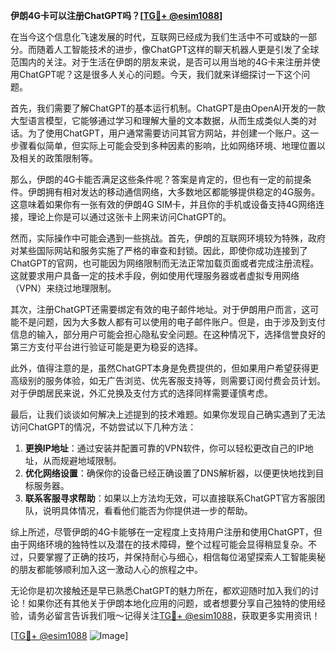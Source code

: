 **伊朗4G卡可以注册ChatGPT吗？[[TG💪+ @esim1088](https://t.me/s/esim1088)]**

在当今这个信息化飞速发展的时代，互联网已经成为我们生活中不可或缺的一部分。而随着人工智能技术的进步，像ChatGPT这样的聊天机器人更是引发了全球范围内的关注。对于生活在伊朗的朋友来说，是否可以用当地的4G卡来注册并使用ChatGPT呢？这是很多人关心的问题。今天，我们就来详细探讨一下这个问题。

首先，我们需要了解ChatGPT的基本运行机制。ChatGPT是由OpenAI开发的一款大型语言模型，它能够通过学习和理解大量的文本数据，从而生成类似人类的对话。为了使用ChatGPT，用户通常需要访问其官方网站，并创建一个账户。这一步骤看似简单，但实际上可能会受到多种因素的影响，比如网络环境、地理位置以及相关的政策限制等。

那么，伊朗的4G卡能否满足这些条件呢？答案是肯定的，但也有一定的前提条件。伊朗拥有相对发达的移动通信网络，大多数地区都能够提供稳定的4G服务。这意味着如果你有一张有效的伊朗4G SIM卡，并且你的手机或设备支持4G网络连接，理论上你是可以通过这张卡上网来访问ChatGPT的。

然而，实际操作中可能会遇到一些挑战。首先，伊朗的互联网环境较为特殊，政府对某些国际网站和服务实施了严格的审查和封锁。因此，即使你成功连接到了ChatGPT的官网，也可能因为网络限制而无法正常加载页面或者完成注册流程。这就要求用户具备一定的技术手段，例如使用代理服务器或者虚拟专用网络（VPN）来绕过地理限制。

其次，注册ChatGPT还需要绑定有效的电子邮件地址。对于伊朗用户而言，这可能不是问题，因为大多数人都有可以使用的电子邮件账户。但是，由于涉及到支付信息的输入，部分用户可能会担心隐私安全问题。在这种情况下，选择信誉良好的第三方支付平台进行验证可能是更为稳妥的选择。

此外，值得注意的是，虽然ChatGPT本身是免费提供的，但如果用户希望获得更高级别的服务体验，如无广告浏览、优先客服支持等，则需要订阅付费会员计划。对于伊朗居民来说，外汇兑换及支付方式的选择同样需要谨慎考虑。

最后，让我们谈谈如何解决上述提到的技术难题。如果你发现自己确实遇到了无法访问ChatGPT的情况，不妨尝试以下几种方法：

1. **更换IP地址**：通过安装并配置可靠的VPN软件，你可以轻松更改自己的IP地址，从而规避地域限制。
2. **优化网络设置**：确保你的设备已经正确设置了DNS解析器，以便更快地找到目标服务器。
3. **联系客服寻求帮助**：如果以上方法均无效，可以直接联系ChatGPT官方客服团队，说明具体情况，看看他们能否为你提供进一步的帮助。

综上所述，尽管伊朗的4G卡能够在一定程度上支持用户注册和使用ChatGPT，但由于网络环境的独特性以及潜在的技术障碍，整个过程可能会显得稍显复杂。不过，只要掌握了正确的技巧，并保持耐心与细心，相信每位渴望探索人工智能奥秘的朋友都能够顺利加入这一激动人心的旅程之中。

无论你是初次接触还是早已熟悉ChatGPT的魅力所在，都欢迎随时加入我们的讨论！如果你还有其他关于伊朗本地化应用的问题，或者想要分享自己独特的使用经验，请务必留言告诉我们哦～记得关注[TG💪+ @esim1088](https://t.me/s/esim1088)，获取更多实用资讯！

[[TG💪+ @esim1088](https://t.me/s/esim1088) ![Image](https://i.postimg.cc/4NQfJmqS/Snipaste-2025-05-13-00-14-12.png)]
